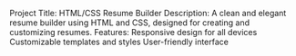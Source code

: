Project Title: HTML/CSS Resume Builder
Description: A clean and elegant resume builder using HTML and CSS, designed for creating and customizing resumes.
Features:
Responsive design for all devices
Customizable templates and styles
User-friendly interface
